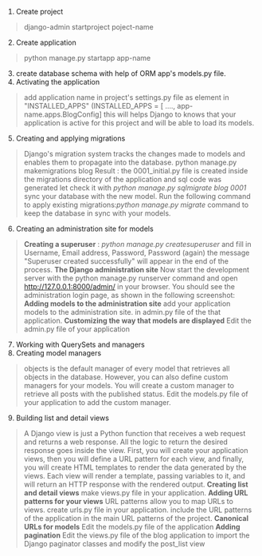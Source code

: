 1. Create project
> django-admin startproject poject-name
2. Create application
> python manage.py startapp app-name
3. create database schema with help of ORM app's models.py file.
4. Activating the application
> add application name in project's settings.py file as element in "INSTALLED_APPS" (INSTALLED_APPS = [ ...., app-name.apps.BlogConfig] this will helps Django to knows that your application is active for this project and will be able to load its models.
5. Creating and applying migrations
> Django's migration system tracks the changes made to models and enables them to propagate into the database. 
> python manage.py makemigrations blog
> Result :  the 0001_initial.py file is created inside the migrations directory of the application and sql code was generated let check it with *python manage.py sqlmigrate blog 0001*
> sync your database with the new model. Run the following command to apply existing migrations:*python manage.py migrate* command to keep the database in sync with your models.
6. Creating an administration site for models
> **Creating a superuser** : *python manage.py createsuperuser* and fill in Username, Email address, Password, Password (again) the message "Superuser created successfully" will appear in the end of the process.
> **The Django administration site** Now start the development server with the python manage.py runserver command and open http://127.0.0.1:8000/admin/ in your browser. You should see the administration login page, as shown in the following screenshot:
> **Adding models to the administration site** add your application models to the administration site. in admin.py file of the that application.
> **Customizing the way that models are displayed** Edit the admin.py file of your  application
7. Working with QuerySets and managers
8. Creating model managers
> objects is the default manager of every model that retrieves all objects in the database. However, you can also define custom managers for your models. You will create a custom manager to retrieve all posts with the published status. Edit the models.py file of your application to add the custom manager.
9. Building list and detail views
> A Django view is just a Python function that receives a web request and returns a web response. All the logic to return the desired response goes inside the view.
> First, you will create your application views, then you will define a URL pattern for each view, and finally, you will create HTML templates to render the data generated by the views. Each view will render a template, passing variables to it, and will return an HTTP response with the rendered output.
> **Creating list and detail views** make views.py file in your application.
> **Adding URL patterns for your views** URL patterns allow you to map URLs to views. create urls.py file in your application.
> include the URL patterns of the  application in the main URL patterns of the project.
> **Canonical URLs for models** Edit the models.py file of the application
> **Adding pagination** Edit the views.py file of the blog application to import the Django paginator classes and modify the post_list view


